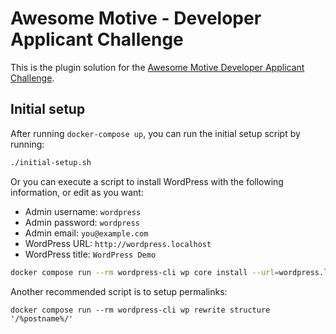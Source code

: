 # Awesome Motive - Developer Applicant Challenge

This is the plugin solution for the [Awesome Motive Developer Applicant Challenge](https://awesomemotive.com/developer-applicant-challenge/).

## Initial setup

After running `docker-compose up`, you can run the initial setup script by running:

```bash
./initial-setup.sh
```

Or you can execute a script to install WordPress with the following information, or edit as you want:

* Admin username: `wordpress`
* Admin password: `wordpress`
* Admin email: `you@example.com`
* WordPress URL: `http://wordpress.localhost`
* WordPress title: `WordPress Demo`

```bash
docker compose run --rm wordpress-cli wp core install --url=wordpress.localhost --title="WordPress Demo" --admin_name=wordpress --admin_password=wordpress --admin_email=you@example.co
```

Another recommended script is to setup permalinks:

```
docker compose run --rm wordpress-cli wp rewrite structure '/%postname%/'
```